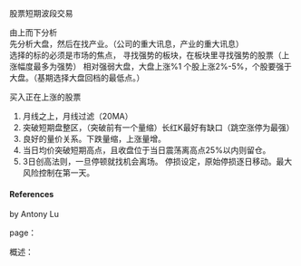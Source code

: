 股票短期波段交易

由上而下分析</br>
先分析大盘，然后在找产业。（公司的重大讯息，产业的重大讯息）</br>
选择的标的必须是市场的焦点，
寻找强势的板块，在板块里寻找强势的股票（上涨幅度最多为强势）
相对强弱大盘，大盘上涨%1 个股上涨2%-5%，个股要强于大盘。（基期选择大盘回档的最低点。）

买入正在上涨的股票
1. 月线之上，月线过滤（20MA）
2. 突破短期盘整区，（突破前有一个量缩）长红K最好有缺口（跳空涨停为最强）
3. 良好的量价关系。下跌量缩，上涨量增。
4. 当日均价突破短期高点，且收盘位于当日震荡离高点25%以内则留仓。
5. 3日创高法则，一旦停顿就找机会离场。
停损设定，原始停损逐日移动。最大风险控制在第一天。

#### References

by Antony Lu

page：

概述：
